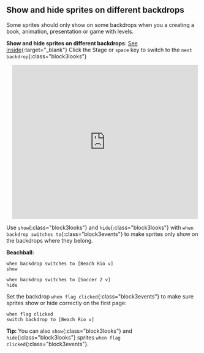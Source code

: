 ## Show and hide sprites on different backdrops

Some sprites should only show on some backdrops when you a creating a book, animation, presentation or game with levels.

**Show and hide sprites on different backdrops**: [See inside](https://scratch.mit.edu/projects/499876704/editor){:target="_blank"}
Click the Stage or `space` key to switch to the `next backdrop`{:class="block3looks"}
<div class="scratch-preview" style="margin-left: 15px;">
  <iframe allowtransparency="true" width="485" height="402" src="https://scratch.mit.edu/projects/embed/499876704/?autostart=false" frameborder="0"></iframe>
</div>

Use `show`{:class="block3looks"} and `hide`{:class="block3looks"} with `when backdrop switches to`{:class="block3events"} to make sprites only show on the backdrops where they belong.

**Beachball:**
```blocks3
when backdrop switches to [Beach Rio v]
show

when backdrop switches to [Soccer 2 v]
hide
```

Set the backdrop `when flag clicked`{:class="block3events"} to make sure sprites show or hide correctly on the first page:

```blocks3
when flag clicked
switch backdrop to [Beach Rio v]
```

**Tip:** You can also `show`{:class="block3looks"} and `hide`{:class="block3looks"} sprites `when flag clicked`{:class="block3events"}.
